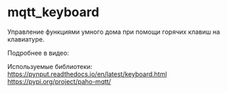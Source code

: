 # mqtt_keyboard
Управление функциями умного дома при помощи горячих клавиш на клавиатуре.

Подробнее в видео:

Используемые библиотеки:
https://pynput.readthedocs.io/en/latest/keyboard.html <br>
https://pypi.org/project/paho-mqtt/

